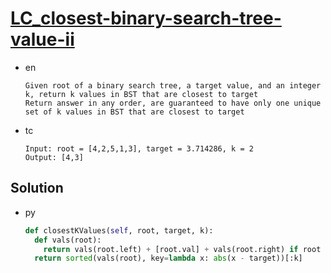 # [LC_closest-binary-search-tree-value-ii](https://leetcode.com/problems/closest-binary-search-tree-value-ii)

* en

  ```en
  Given root of a binary search tree, a target value, and an integer k, return k values in BST that are closest to target
  Return answer in any order, are guaranteed to have only one unique set of k values in BST that are closest to target
  ```

* tc

  ```tc
  Input: root = [4,2,5,1,3], target = 3.714286, k = 2
  Output: [4,3]
  ```

## Solution

* py

  ```py
  def closestKValues(self, root, target, k):
    def vals(root):
      return vals(root.left) + [root.val] + vals(root.right) if root else []
    return sorted(vals(root), key=lambda x: abs(x - target))[:k]
  ```
